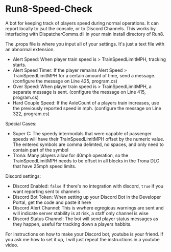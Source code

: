 # Run8-Speed-Check
A bot for keeping track of players speed during normal operations. It can report locally to jsut the console, or to Discord Channels. This works by interfacing with DispatcherComms.dll in your main install directory of Run8. 


The .props file is where you input all of your settings. It's just a text file with an abnormal extension. 

* Alert Speed: When player train speed is > TrainSpeedLimitMPH, tracking starts.
* Alert Speed Timer: If the player remains Alert Speed > TrainSpeedLimitMPH for a certain amount of time, send a message. (configure the message on Line 425, program.cs)
* Over Speed: When player train speed is > TrainSpeedLimitMPH, a separate message is sent. (configure the message on Line 415, program.cs)
* Hard Couple Speed: If the AxleCount of a players train increases, use the previously reported speed in mph. (configure the message on Line 322, program.cs)

Special Cases:
* Super C: The speedy intermodals that were capable of passenger speeds will have their TrainSpeedLimitMPH offset by the numeric value. The entered symbols are comma delimted, no spaces, and only need to contain part of the symbol
* Trona: Many players allow for 40mph operation, so the TrainSpeedLimitMPH needs to be offset in all blocks in the Trona DLC that have 25mph speed limits. 

Discord settings:
* Discord Enabled: `false` if there's no integration with discord, `true` if you want reporting sent to channels
* Discord Bot Token: When setting up your Discord Bot in the Developer Portal, get the code and paste it here
* Discord Alert Channel: This is wwhere egregious warnings are sent and will indicate server stability is at risk, a staff only channel is wise
* Discord Status Channel: The bot will send player status messages as they happen, useful for tracking down a players habbits. 

For instructions on how to make your Discord bot, youtube is your friend. If you ask me how to set it up, I will just repeat the instructions in a youtube video.

